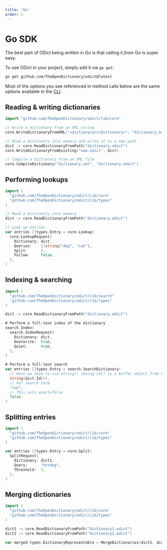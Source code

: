 ```yaml
---
title: 'Go'
order: 1
---
```


# Go SDK

The best part of ODict being _written_ in Go is that calling it _from_ Go is super easy. 

To use ODict in your project, simply add it via `go get`:

```bash
go get github.com/TheOpenDictionary/odict@latest
```

Most of the options you see referenced in method calls below are the same options available in the [CLI](../cli).

## Reading & writing dictionaries

```go
import "github.com/TheOpenDictionary/odict/lib/core"

// Write a dictionary from an XML string
core.WriteDictionaryFromXML("<dictionary></dictionary>", "dictionary.odict")

// Read a dictionary into memory and write it to a new path
dict := core.ReadDictionaryFromPath("dictionary.odict")
core.WriteDictionaryFromExisting("new.odict", dict)

// Compile a dictionary from an XML file
core.CompileDictionary("dictionary.xml", "dictionary.odict")
```

## Performing lookups

```go
import (
  "github.com/TheOpenDictionary/odict/lib/core"
  "github.com/TheOpenDictionary/odict/lib/types"
)

// Read a dictionary into memory
dict := core.ReadDictionaryFromPath("dictionary.odict")

// Look up entries
var entries []types.Entry = core.Lookup(
  core.LookupRequest{
    Dictionary: dict,
    Queries:    []string{"dog", "cat"},
    Split:      2,
    Follow:     false,
  },
)
```

## Indexing & searching

```go
import (
  "github.com/TheOpenDictionary/odict/lib/search"
  "github.com/TheOpenDictionary/odict/lib/types"
)

dict := core.ReadDictionaryFromPath("dictionary.odict")

# Perform a full-text index of the dictionary
search.Index(
  search.IndexRequest{
    Dictionary: dict,
    Overwrite:  true,
    Quiet:      true,
  },
)

# Perform a full-text search
var entries []types.Entry = search.SearchDictionary(
  // Here we need to use string() seeing Id() is a buffer object from Flatbuffers
  string(dict.Id()),
  // Our search term
  "run", 
  // This sets exact=false
  false
)
```

## Splitting entries

```go
import (
  "github.com/TheOpenDictionary/odict/lib/core"
  "github.com/TheOpenDictionary/odict/lib/types"
)

var entries []types.Entry = core.Split(
  SplitRequest{
    Dictionary: dict1,
    Query:      "hotdog",
    Threshold:  3,
  },
)
```

## Merging dictionaries

```go
import (
  "github.com/TheOpenDictionary/odict/lib/core"
  "github.com/TheOpenDictionary/odict/lib/types"
)

dict1 := core.ReadDictionaryFromPath("dictionary1.odict")
dict2 := core.ReadDictionaryFromPath("dictionary2.odict")

var merged types.DictionaryRepresentable = MergeDictionaries(dict1, dict2)
```

